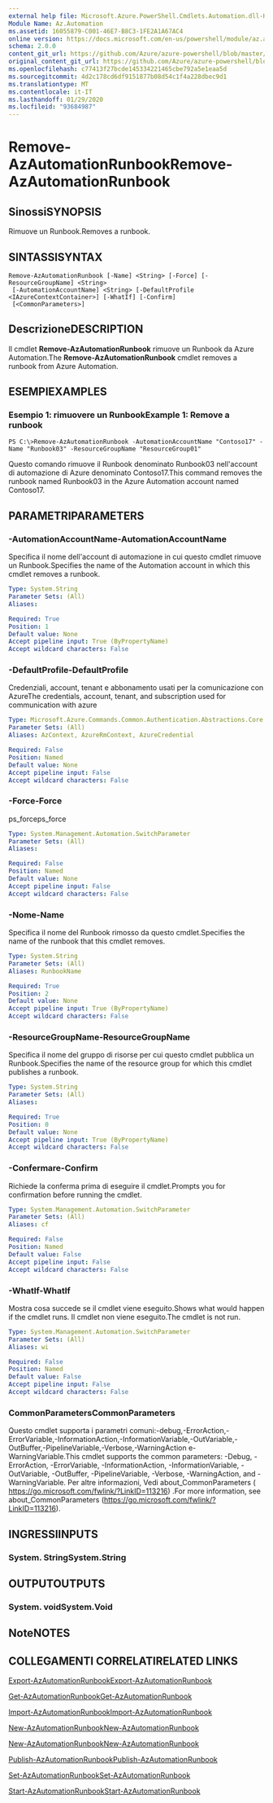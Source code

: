 ```yaml
---
external help file: Microsoft.Azure.PowerShell.Cmdlets.Automation.dll-Help.xml
Module Name: Az.Automation
ms.assetid: 16055879-C001-46E7-B8C3-1FE2A1A67AC4
online version: https://docs.microsoft.com/en-us/powershell/module/az.automation/remove-azautomationrunbook
schema: 2.0.0
content_git_url: https://github.com/Azure/azure-powershell/blob/master/src/Automation/Automation/help/Remove-AzAutomationRunbook.md
original_content_git_url: https://github.com/Azure/azure-powershell/blob/master/src/Automation/Automation/help/Remove-AzAutomationRunbook.md
ms.openlocfilehash: c77413f27bcde145334221465cbe792a5e1eaa5d
ms.sourcegitcommit: 4d2c178cd6df9151877b08d54c1f4a228dbec9d1
ms.translationtype: MT
ms.contentlocale: it-IT
ms.lasthandoff: 01/29/2020
ms.locfileid: "93684987"
---
```

# <span data-ttu-id="a52c4-101">Remove-AzAutomationRunbook</span><span class="sxs-lookup"><span data-stu-id="a52c4-101">Remove-AzAutomationRunbook</span></span>

## <span data-ttu-id="a52c4-102">Sinossi</span><span class="sxs-lookup"><span data-stu-id="a52c4-102">SYNOPSIS</span></span>
<span data-ttu-id="a52c4-103">Rimuove un Runbook.</span><span class="sxs-lookup"><span data-stu-id="a52c4-103">Removes a runbook.</span></span>

## <span data-ttu-id="a52c4-104">SINTASSI</span><span class="sxs-lookup"><span data-stu-id="a52c4-104">SYNTAX</span></span>

```
Remove-AzAutomationRunbook [-Name] <String> [-Force] [-ResourceGroupName] <String>
 [-AutomationAccountName] <String> [-DefaultProfile <IAzureContextContainer>] [-WhatIf] [-Confirm]
 [<CommonParameters>]
```

## <span data-ttu-id="a52c4-105">Descrizione</span><span class="sxs-lookup"><span data-stu-id="a52c4-105">DESCRIPTION</span></span>
<span data-ttu-id="a52c4-106">Il cmdlet **Remove-AzAutomationRunbook** rimuove un Runbook da Azure Automation.</span><span class="sxs-lookup"><span data-stu-id="a52c4-106">The **Remove-AzAutomationRunbook** cmdlet removes a runbook from Azure Automation.</span></span>

## <span data-ttu-id="a52c4-107">ESEMPI</span><span class="sxs-lookup"><span data-stu-id="a52c4-107">EXAMPLES</span></span>

### <span data-ttu-id="a52c4-108">Esempio 1: rimuovere un Runbook</span><span class="sxs-lookup"><span data-stu-id="a52c4-108">Example 1: Remove a runbook</span></span>
```
PS C:\>Remove-AzAutomationRunbook -AutomationAccountName "Contoso17" -Name "Runbook03" -ResourceGroupName "ResourceGroup01"
```

<span data-ttu-id="a52c4-109">Questo comando rimuove il Runbook denominato Runbook03 nell'account di automazione di Azure denominato Contoso17.</span><span class="sxs-lookup"><span data-stu-id="a52c4-109">This command removes the runbook named Runbook03 in the Azure Automation account named Contoso17.</span></span>

## <span data-ttu-id="a52c4-110">PARAMETRI</span><span class="sxs-lookup"><span data-stu-id="a52c4-110">PARAMETERS</span></span>

### <span data-ttu-id="a52c4-111">-AutomationAccountName</span><span class="sxs-lookup"><span data-stu-id="a52c4-111">-AutomationAccountName</span></span>
<span data-ttu-id="a52c4-112">Specifica il nome dell'account di automazione in cui questo cmdlet rimuove un Runbook.</span><span class="sxs-lookup"><span data-stu-id="a52c4-112">Specifies the name of the Automation account in which this cmdlet removes a runbook.</span></span>

```yaml
Type: System.String
Parameter Sets: (All)
Aliases:

Required: True
Position: 1
Default value: None
Accept pipeline input: True (ByPropertyName)
Accept wildcard characters: False
```

### <span data-ttu-id="a52c4-113">-DefaultProfile</span><span class="sxs-lookup"><span data-stu-id="a52c4-113">-DefaultProfile</span></span>
<span data-ttu-id="a52c4-114">Credenziali, account, tenant e abbonamento usati per la comunicazione con Azure</span><span class="sxs-lookup"><span data-stu-id="a52c4-114">The credentials, account, tenant, and subscription used for communication with azure</span></span>

```yaml
Type: Microsoft.Azure.Commands.Common.Authentication.Abstractions.Core.IAzureContextContainer
Parameter Sets: (All)
Aliases: AzContext, AzureRmContext, AzureCredential

Required: False
Position: Named
Default value: None
Accept pipeline input: False
Accept wildcard characters: False
```

### <span data-ttu-id="a52c4-115">-Force</span><span class="sxs-lookup"><span data-stu-id="a52c4-115">-Force</span></span>
<span data-ttu-id="a52c4-116">ps_force</span><span class="sxs-lookup"><span data-stu-id="a52c4-116">ps_force</span></span>

```yaml
Type: System.Management.Automation.SwitchParameter
Parameter Sets: (All)
Aliases:

Required: False
Position: Named
Default value: None
Accept pipeline input: False
Accept wildcard characters: False
```

### <span data-ttu-id="a52c4-117">-Nome</span><span class="sxs-lookup"><span data-stu-id="a52c4-117">-Name</span></span>
<span data-ttu-id="a52c4-118">Specifica il nome del Runbook rimosso da questo cmdlet.</span><span class="sxs-lookup"><span data-stu-id="a52c4-118">Specifies the name of the runbook that this cmdlet removes.</span></span>

```yaml
Type: System.String
Parameter Sets: (All)
Aliases: RunbookName

Required: True
Position: 2
Default value: None
Accept pipeline input: True (ByPropertyName)
Accept wildcard characters: False
```

### <span data-ttu-id="a52c4-119">-ResourceGroupName</span><span class="sxs-lookup"><span data-stu-id="a52c4-119">-ResourceGroupName</span></span>
<span data-ttu-id="a52c4-120">Specifica il nome del gruppo di risorse per cui questo cmdlet pubblica un Runbook.</span><span class="sxs-lookup"><span data-stu-id="a52c4-120">Specifies the name of the resource group for which this cmdlet publishes a runbook.</span></span>

```yaml
Type: System.String
Parameter Sets: (All)
Aliases:

Required: True
Position: 0
Default value: None
Accept pipeline input: True (ByPropertyName)
Accept wildcard characters: False
```

### <span data-ttu-id="a52c4-121">-Confermare</span><span class="sxs-lookup"><span data-stu-id="a52c4-121">-Confirm</span></span>
<span data-ttu-id="a52c4-122">Richiede la conferma prima di eseguire il cmdlet.</span><span class="sxs-lookup"><span data-stu-id="a52c4-122">Prompts you for confirmation before running the cmdlet.</span></span>

```yaml
Type: System.Management.Automation.SwitchParameter
Parameter Sets: (All)
Aliases: cf

Required: False
Position: Named
Default value: False
Accept pipeline input: False
Accept wildcard characters: False
```

### <span data-ttu-id="a52c4-123">-WhatIf</span><span class="sxs-lookup"><span data-stu-id="a52c4-123">-WhatIf</span></span>
<span data-ttu-id="a52c4-124">Mostra cosa succede se il cmdlet viene eseguito.</span><span class="sxs-lookup"><span data-stu-id="a52c4-124">Shows what would happen if the cmdlet runs.</span></span>
<span data-ttu-id="a52c4-125">Il cmdlet non viene eseguito.</span><span class="sxs-lookup"><span data-stu-id="a52c4-125">The cmdlet is not run.</span></span>

```yaml
Type: System.Management.Automation.SwitchParameter
Parameter Sets: (All)
Aliases: wi

Required: False
Position: Named
Default value: False
Accept pipeline input: False
Accept wildcard characters: False
```

### <span data-ttu-id="a52c4-126">CommonParameters</span><span class="sxs-lookup"><span data-stu-id="a52c4-126">CommonParameters</span></span>
<span data-ttu-id="a52c4-127">Questo cmdlet supporta i parametri comuni:-debug,-ErrorAction,-ErrorVariable,-InformationAction,-InformationVariable,-OutVariable,-OutBuffer,-PipelineVariable,-Verbose,-WarningAction e-WarningVariable.</span><span class="sxs-lookup"><span data-stu-id="a52c4-127">This cmdlet supports the common parameters: -Debug, -ErrorAction, -ErrorVariable, -InformationAction, -InformationVariable, -OutVariable, -OutBuffer, -PipelineVariable, -Verbose, -WarningAction, and -WarningVariable.</span></span> <span data-ttu-id="a52c4-128">Per altre informazioni, Vedi about_CommonParameters ( https://go.microsoft.com/fwlink/?LinkID=113216) .</span><span class="sxs-lookup"><span data-stu-id="a52c4-128">For more information, see about_CommonParameters (https://go.microsoft.com/fwlink/?LinkID=113216).</span></span>

## <span data-ttu-id="a52c4-129">INGRESSI</span><span class="sxs-lookup"><span data-stu-id="a52c4-129">INPUTS</span></span>

### <span data-ttu-id="a52c4-130">System. String</span><span class="sxs-lookup"><span data-stu-id="a52c4-130">System.String</span></span>

## <span data-ttu-id="a52c4-131">OUTPUT</span><span class="sxs-lookup"><span data-stu-id="a52c4-131">OUTPUTS</span></span>

### <span data-ttu-id="a52c4-132">System. void</span><span class="sxs-lookup"><span data-stu-id="a52c4-132">System.Void</span></span>

## <span data-ttu-id="a52c4-133">Note</span><span class="sxs-lookup"><span data-stu-id="a52c4-133">NOTES</span></span>

## <span data-ttu-id="a52c4-134">COLLEGAMENTI CORRELATI</span><span class="sxs-lookup"><span data-stu-id="a52c4-134">RELATED LINKS</span></span>

[<span data-ttu-id="a52c4-135">Export-AzAutomationRunbook</span><span class="sxs-lookup"><span data-stu-id="a52c4-135">Export-AzAutomationRunbook</span></span>](./Export-AzAutomationRunbook.md)

[<span data-ttu-id="a52c4-136">Get-AzAutomationRunbook</span><span class="sxs-lookup"><span data-stu-id="a52c4-136">Get-AzAutomationRunbook</span></span>](./Get-AzAutomationRunbook.md)

[<span data-ttu-id="a52c4-137">Import-AzAutomationRunbook</span><span class="sxs-lookup"><span data-stu-id="a52c4-137">Import-AzAutomationRunbook</span></span>](./Import-AzAutomationRunbook.md)

[<span data-ttu-id="a52c4-138">New-AzAutomationRunbook</span><span class="sxs-lookup"><span data-stu-id="a52c4-138">New-AzAutomationRunbook</span></span>](./New-AzAutomationRunbook.md)

[<span data-ttu-id="a52c4-139">New-AzAutomationRunbook</span><span class="sxs-lookup"><span data-stu-id="a52c4-139">New-AzAutomationRunbook</span></span>](./New-AzAutomationRunbook.md)

[<span data-ttu-id="a52c4-140">Publish-AzAutomationRunbook</span><span class="sxs-lookup"><span data-stu-id="a52c4-140">Publish-AzAutomationRunbook</span></span>](./Publish-AzAutomationRunbook.md)

[<span data-ttu-id="a52c4-141">Set-AzAutomationRunbook</span><span class="sxs-lookup"><span data-stu-id="a52c4-141">Set-AzAutomationRunbook</span></span>](./Set-AzAutomationRunbook.md)

[<span data-ttu-id="a52c4-142">Start-AzAutomationRunbook</span><span class="sxs-lookup"><span data-stu-id="a52c4-142">Start-AzAutomationRunbook</span></span>](./Start-AzAutomationRunbook.md)


